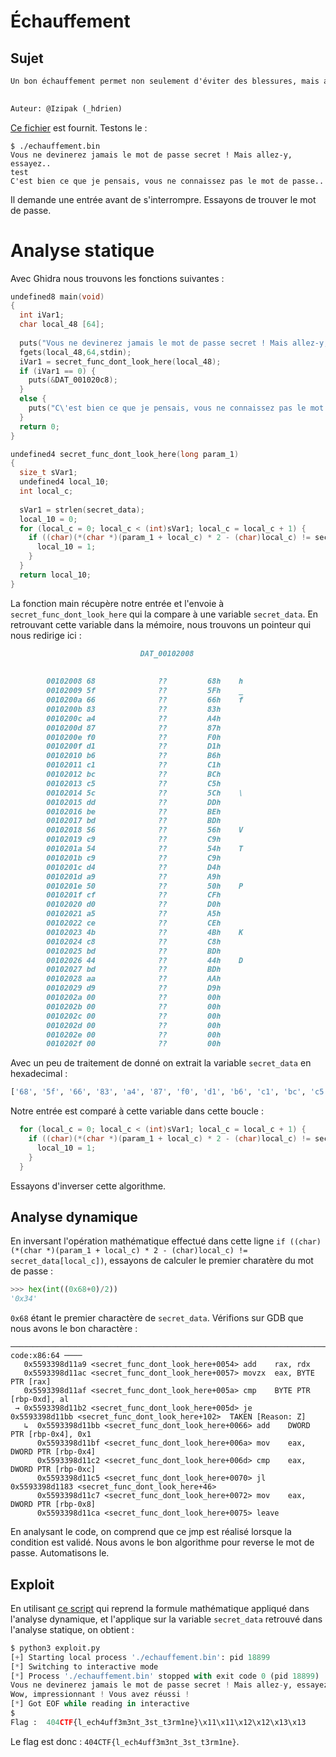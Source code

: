 # Échauffement

## Sujet

```md
Un bon échauffement permet non seulement d'éviter des blessures, mais aussi de conditionner son corps et son esprit au combat qui va suivre. Ce crackme devrait constituer un exercice adéquat.

 
Auteur: @Izipak (_hdrien)
```

[Ce fichier](./echauffement.bin) est fournit. Testons le :

```console
$ ./echauffement.bin 
Vous ne devinerez jamais le mot de passe secret ! Mais allez-y, essayez..
test
C'est bien ce que je pensais, vous ne connaissez pas le mot de passe..
```

Il demande une entrée avant de s'interrompre. Essayons de trouver le mot de passe.

# Analyse statique

Avec Ghidra nous trouvons les fonctions suivantes :

```C
undefined8 main(void)
{
  int iVar1;
  char local_48 [64];
  
  puts("Vous ne devinerez jamais le mot de passe secret ! Mais allez-y, essayez..");
  fgets(local_48,64,stdin);
  iVar1 = secret_func_dont_look_here(local_48);
  if (iVar1 == 0) {
    puts(&DAT_001020c8);
  }
  else {
    puts("C\'est bien ce que je pensais, vous ne connaissez pas le mot de passe..");
  }
  return 0;
}
```

```C
undefined4 secret_func_dont_look_here(long param_1)
{
  size_t sVar1;
  undefined4 local_10;
  int local_c;
  
  sVar1 = strlen(secret_data);
  local_10 = 0;
  for (local_c = 0; local_c < (int)sVar1; local_c = local_c + 1) {
    if ((char)(*(char *)(param_1 + local_c) * 2 - (char)local_c) != secret_data[local_c]) {
      local_10 = 1;
    }
  }
  return local_10;
}
```

La fonction main récupère notre entrée et l'envoie à `secret_func_dont_look_here` qui la compare à une variable `secret_data`. En retrouvant cette variable dans la mémoire, nous trouvons un pointeur qui nous redirige ici :

```md
                             DAT_00102008                                    XREF[3]:     secret_func_dont_look_here:00101
                                                                                          secret_func_dont_look_here:00101
                                                                                          00104040(*)  
        00102008 68              ??         68h    h
        00102009 5f              ??         5Fh    _
        0010200a 66              ??         66h    f
        0010200b 83              ??         83h
        0010200c a4              ??         A4h
        0010200d 87              ??         87h
        0010200e f0              ??         F0h
        0010200f d1              ??         D1h
        00102010 b6              ??         B6h
        00102011 c1              ??         C1h
        00102012 bc              ??         BCh
        00102013 c5              ??         C5h
        00102014 5c              ??         5Ch    \
        00102015 dd              ??         DDh
        00102016 be              ??         BEh
        00102017 bd              ??         BDh
        00102018 56              ??         56h    V
        00102019 c9              ??         C9h
        0010201a 54              ??         54h    T
        0010201b c9              ??         C9h
        0010201c d4              ??         D4h
        0010201d a9              ??         A9h
        0010201e 50              ??         50h    P
        0010201f cf              ??         CFh
        00102020 d0              ??         D0h
        00102021 a5              ??         A5h
        00102022 ce              ??         CEh
        00102023 4b              ??         4Bh    K
        00102024 c8              ??         C8h
        00102025 bd              ??         BDh
        00102026 44              ??         44h    D
        00102027 bd              ??         BDh
        00102028 aa              ??         AAh
        00102029 d9              ??         D9h
        0010202a 00              ??         00h
        0010202b 00              ??         00h
        0010202c 00              ??         00h
        0010202d 00              ??         00h
        0010202e 00              ??         00h
        0010202f 00              ??         00h
```

Avec un peu de traitement de donné on extrait la variable `secret_data` en hexadecimal :

```python
['68', '5f', '66', '83', 'a4', '87', 'f0', 'd1', 'b6', 'c1', 'bc', 'c5', '5c', 'dd', 'be', 'bd', '56', 'c9', '54', 'c9', 'd4', 'a9', '50', 'cf', 'd0', 'a5', 'ce', '4b', 'c8', 'bd', '44', 'bd', 'aa', 'd9', '00', '00', '00', '00', '00', '00']
```

Notre entrée est comparé à cette variable dans cette boucle :

```C
  for (local_c = 0; local_c < (int)sVar1; local_c = local_c + 1) {
    if ((char)(*(char *)(param_1 + local_c) * 2 - (char)local_c) != secret_data[local_c]) {
      local_10 = 1;
    }
  }
```

Essayons d'inverser cette algorithme.

## Analyse dynamique

En inversant l'opération mathématique effectué dans cette ligne `if ((char)(*(char *)(param_1 + local_c) * 2 - (char)local_c) != secret_data[local_c])`, essayons de calculer le premier charatère du mot de passe :

```python
>>> hex(int((0x68+0)/2))
'0x34'
```

`0x68` étant le premier charactère de `secret_data`. Vérifions sur GDB que nous avons le bon charactère :

```gdb
───────────────────────────────────────────────────────────────────────────────────────────────────────────────────── code:x86:64 ────
   0x5593398d11a9 <secret_func_dont_look_here+0054> add    rax, rdx
   0x5593398d11ac <secret_func_dont_look_here+0057> movzx  eax, BYTE PTR [rax]
   0x5593398d11af <secret_func_dont_look_here+005a> cmp    BYTE PTR [rbp-0xd], al
 → 0x5593398d11b2 <secret_func_dont_look_here+005d> je     0x5593398d11bb <secret_func_dont_look_here+102>	TAKEN [Reason: Z]
   ↳  0x5593398d11bb <secret_func_dont_look_here+0066> add    DWORD PTR [rbp-0x4], 0x1
      0x5593398d11bf <secret_func_dont_look_here+006a> mov    eax, DWORD PTR [rbp-0x4]
      0x5593398d11c2 <secret_func_dont_look_here+006d> cmp    eax, DWORD PTR [rbp-0xc]
      0x5593398d11c5 <secret_func_dont_look_here+0070> jl     0x5593398d1183 <secret_func_dont_look_here+46>
      0x5593398d11c7 <secret_func_dont_look_here+0072> mov    eax, DWORD PTR [rbp-0x8]
      0x5593398d11ca <secret_func_dont_look_here+0075> leave  
```

En analysant le code, on comprend que ce jmp est réalisé lorsque la condition est validé. Nous avons le bon algorithme pour reverse le mot de passe. Automatisons le.

## Exploit

En utilisant [ce script](./exploit.py) qui reprend la formule mathématique appliqué dans l'analyse dynamique, et l'applique sur la variable `secret_data` retrouvé dans l'analyse statique, on obtient :

```python
$ python3 exploit.py                                                 
[+] Starting local process './echauffement.bin': pid 18899
[*] Switching to interactive mode
[*] Process './echauffement.bin' stopped with exit code 0 (pid 18899)
Vous ne devinerez jamais le mot de passe secret ! Mais allez-y, essayez..
Wow, impressionnant ! Vous avez réussi !
[*] Got EOF while reading in interactive
$ 
Flag :  404CTF{l_ech4uff3m3nt_3st_t3rm1ne}\x11\x11\x12\x12\x13\x13
```

Le flag est donc : `404CTF{l_ech4uff3m3nt_3st_t3rm1ne}`.
